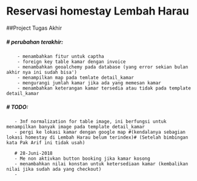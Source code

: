 # Reservasi homestay Lembah Harau
##Project Tugas Akhir

##### # perubahan terakhir:
        - menambahkan fitur untuk captha
        - foreign key table kamar dengan invoice
        - menambahkan geoalchemy pada database (yang error sekian bulan akhir nya ini sudah bisa')
        - menampilkan map pada temlate detail_kamar
        - mengurangi jumlah kamar jika ada yang memesan kamar
        - menambahkan keterangan kamar tersedia atau tidak pada template detail_kamar

##### # TODO:
       - 3nf normalization for table image, ini berfungsi untuk menampilkan banyak image pada template detail_kamar
       - pergi ke lokasi kamar dengan google map #(kendalanya sebagian lokasi homestay di Lembah Harau belum terindex)# (Setelah bimbingan kata Pak Arif ini tidak usah)
       
       # 28-Juni-2018
       - Me non aktivkan button booking jika kamar kosong
       - menambahkan nilai konstan untuk ketersediaan kamar (kembalikan nilai jika sudah ada yang checkout)
       - 
